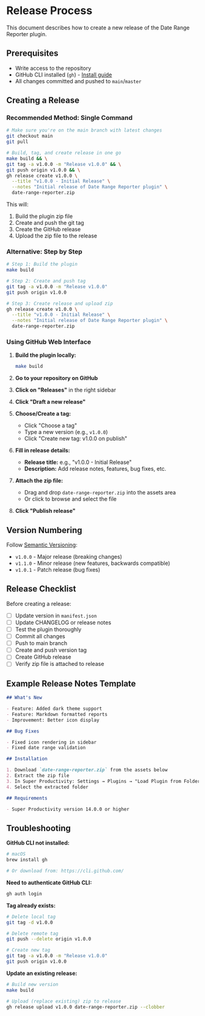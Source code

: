 # Release Process

This document describes how to create a new release of the Date Range Reporter plugin.

## Prerequisites

- Write access to the repository
- GitHub CLI installed (`gh`) - [Install guide](https://cli.github.com/)
- All changes committed and pushed to `main`/`master`

## Creating a Release

### Recommended Method: Single Command

```bash
# Make sure you're on the main branch with latest changes
git checkout main
git pull

# Build, tag, and create release in one go
make build && \
git tag -a v1.0.0 -m "Release v1.0.0" && \
git push origin v1.0.0 && \
gh release create v1.0.0 \
  --title "v1.0.0 - Initial Release" \
  --notes "Initial release of Date Range Reporter plugin" \
  date-range-reporter.zip
```

This will:
1. Build the plugin zip file
2. Create and push the git tag
3. Create the GitHub release
4. Upload the zip file to the release

### Alternative: Step by Step

```bash
# Step 1: Build the plugin
make build

# Step 2: Create and push tag
git tag -a v1.0.0 -m "Release v1.0.0"
git push origin v1.0.0

# Step 3: Create release and upload zip
gh release create v1.0.0 \
  --title "v1.0.0 - Initial Release" \
  --notes "Initial release of Date Range Reporter plugin" \
  date-range-reporter.zip
```

### Using GitHub Web Interface

1. **Build the plugin locally:**
   ```bash
   make build
   ```

2. **Go to your repository on GitHub**

3. **Click on "Releases"** in the right sidebar

4. **Click "Draft a new release"**

5. **Choose/Create a tag:**
   - Click "Choose a tag"
   - Type a new version (e.g., `v1.0.0`)
   - Click "Create new tag: v1.0.0 on publish"

6. **Fill in release details:**
   - **Release title:** e.g., "v1.0.0 - Initial Release"
   - **Description:** Add release notes, features, bug fixes, etc.

7. **Attach the zip file:**
   - Drag and drop `date-range-reporter.zip` into the assets area
   - Or click to browse and select the file

8. **Click "Publish release"**

## Version Numbering

Follow [Semantic Versioning](https://semver.org/):

- `v1.0.0` - Major release (breaking changes)
- `v1.1.0` - Minor release (new features, backwards compatible)
- `v1.0.1` - Patch release (bug fixes)

## Release Checklist

Before creating a release:

- [ ] Update version in `manifest.json`
- [ ] Update CHANGELOG or release notes
- [ ] Test the plugin thoroughly
- [ ] Commit all changes
- [ ] Push to main branch
- [ ] Create and push version tag
- [ ] Create GitHub release
- [ ] Verify zip file is attached to release

## Example Release Notes Template

```markdown
## What's New

- Feature: Added dark theme support
- Feature: Markdown formatted reports
- Improvement: Better icon display

## Bug Fixes

- Fixed icon rendering in sidebar
- Fixed date range validation

## Installation

1. Download `date-range-reporter.zip` from the assets below
2. Extract the zip file
3. In Super Productivity: Settings → Plugins → "Load Plugin from Folder"
4. Select the extracted folder

## Requirements

- Super Productivity version 14.0.0 or higher
```

## Troubleshooting

**GitHub CLI not installed:**
```bash
# macOS
brew install gh

# Or download from: https://cli.github.com/
```

**Need to authenticate GitHub CLI:**
```bash
gh auth login
```

**Tag already exists:**
```bash
# Delete local tag
git tag -d v1.0.0

# Delete remote tag
git push --delete origin v1.0.0

# Create new tag
git tag -a v1.0.0 -m "Release v1.0.0"
git push origin v1.0.0
```

**Update an existing release:**
```bash
# Build new version
make build

# Upload (replace existing) zip to release
gh release upload v1.0.0 date-range-reporter.zip --clobber
```
